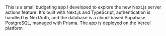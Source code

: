 This is a small budgeting app I developed to explore the new Next.js server actions feature.
It's built with Next.js and TypeScript, authentication is handled by NextAuth, and the database is a cloud-based Supabase PostgreSQL, managed with Prisma. The app is deployed on the Vercel platform
